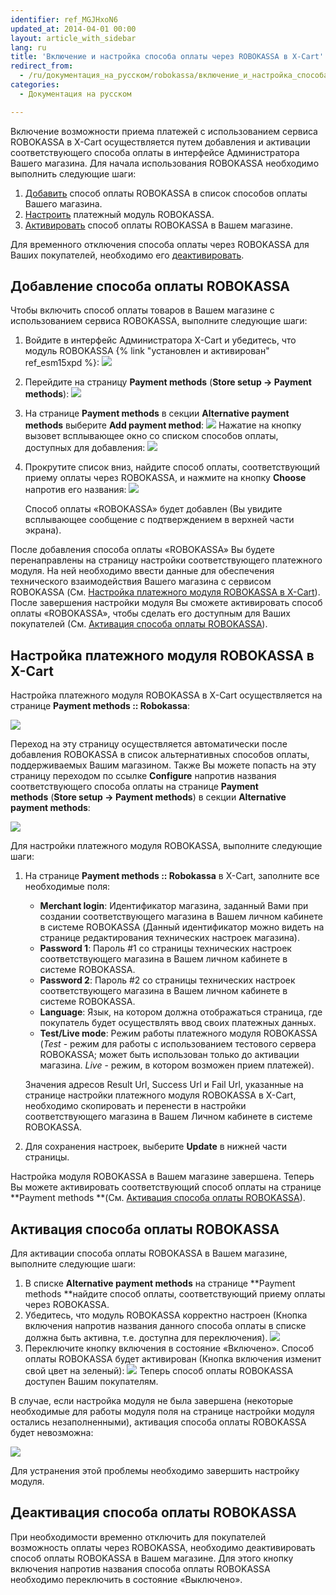 ```yaml
---
identifier: ref_MGJHxoN6
updated_at: 2014-04-01 00:00
layout: article_with_sidebar
lang: ru
title: 'Включение и настройка способа оплаты через ROBOKASSA в X-Cart'
redirect_from:
  - /ru/документация_на_русском/robokassa/включение_и_настройка_способа_оплаты_через_robokassa_в_x-cart.html
categories:
  - Документация на русском

---
```



Включение возможности приема платежей с использованием сервиса ROBOKASSA в X-Cart осуществляется путем добавления и активации соответствующего способа оплаты в интерфейсе Администратора Вашего магазина. Для начала использования ROBOKASSA необходимо выполнить следующие шаги:

1.  [Добавить](#robokassa) способ оплаты ROBOKASSA в список способов оплаты Вашего магазина.
2.  [Настроить](#robokassa--x-cart) платежный модуль ROBOKASSA.
3.  [Активировать](#robokassa-1) способ оплаты ROBOKASSA в Вашем магазине.

Для временного отключения способа оплаты через ROBOKASSA для Ваших покупателей, необходимо его [деактивировать](#robokassa-2).

## Добавление способа оплаты ROBOKASSA

Чтобы включить способ оплаты товаров в Вашем магазине с использованием сервиса ROBOKASSA, выполните следующие шаги:

1.  Войдите в интерфейс Администратора X-Cart и убедитесь, что модуль ROBOKASSA {% link "установлен и активирован" ref_esm15xpd %}:
    ![]({{site.baseurl}}/attachments/7504688/7602394.png)

2.  Перейдите на страницу **Payment methods** (**Store setup -> Payment methods**):
    ![]({{site.baseurl}}/attachments/7504688/7602390.png)
3.  На странице **Payment methods** в секции **Alternative payment methods** выберите **Add payment method**:
    ![]({{site.baseurl}}/attachments/7504688/7602391.png)
    Нажатие на кнопку вызовет всплывающее окно со списком способов оплаты, доступных для добавления:
    ![]({{site.baseurl}}/attachments/7504688/7602392.png)

4.  Прокрутите список вниз, найдите способ оплаты, соответствующий приему оплаты через ROBOKASSA, и нажмите на кнопку **Choose** напротив его названия:
    ![]({{site.baseurl}}/attachments/7504688/7602393.png)

    Способ оплаты «ROBOKASSA» будет добавлен (Вы увидите всплывающее сообщение с подтверждением в верхней части экрана).

После добавления способа оплаты «ROBOKASSA» Вы будете перенаправлены на страницу настройки соответствующего платежного модуля. На ней необходимо ввести данные для обеспечения технического взаимодействия Вашего магазина с сервисом ROBOKASSA (См. [Настройка платежного модуля ROBOKASSA в X-Cart](#robokassa--x-cart)). После завершения настройки модуля Вы сможете активировать способ оплаты «ROBOKASSA», чтобы сделать его доступным для Ваших покупателей (См. [Активация способа оплаты ROBOKASSA](#robokassa-1)).

## Настройка платежного модуля ROBOKASSA в X-Cart

Настройка платежного модуля ROBOKASSA в X-Cart осуществляется на странице **Payment methods :: Robokassa**:

![]({{site.baseurl}}/attachments/7504688/7602395.png)

Переход на эту страницу осуществляется автоматически после добавления ROBOKASSA в список альтернативных способов оплаты, поддерживаемых Вашим магазином. Также Вы можете попасть на эту страницу переходом по ссылке **Configure** напротив названия соответствующего способа оплаты на странице **Payment methods** (**Store setup -> Payment methods**) в секции **Alternative payment methods**:

![]({{site.baseurl}}/attachments/7504688/7602396.png)

Для настройки платежного модуля ROBOKASSA, выполните следующие шаги:

1.  На странице **Payment methods :: Robokassa** в X-Cart, заполните все необходимые поля:

    *   **Merchant login**: Идентификатор магазина, заданный Вами при создании соответствующего магазина в Вашем личном кабинете в системе ROBOKASSA (Данный идентификатор можно видеть на странице редактирования технических настроек магазина).
    *   **Password 1**: Пароль #1 со страницы технических настроек соответствующего магазина в Вашем личном кабинете в системе ROBOKASSA.
    *   **Password 2**: Пароль #2 со страницы технических настроек соответствующего магазина в Вашем личном кабинете в системе ROBOKASSA.
    *   **Language**: Язык, на котором должна отображаться страница, где покупатель будет осуществлять ввод своих платежных данных.
    *   **Test/Live mode**: Режим работы платежного модуля ROBOKASSA (_Test_ - режим для работы с использованием тестового сервера ROBOKASSA; может быть использован только до активации магазина. _Live_ - режим, в котором возможен прием платежей).

    Значения адресов Result Url, Success Url и Fail Url, указанные на странице настройки платежного модуля ROBOKASSA в X-Cart, необходимо скопировать и перенести в настройки соответствующего магазина в Вашем Личном кабинете в системе ROBOKASSA.

2.  Для сохранения настроек, выберите **Update** в нижней части страницы.

Настройка модуля ROBOKASSA в Вашем магазине завершена. Теперь Вы можете активировать соответствующий способ оплаты на странице **Payment methods **(См. [Активация способа оплаты ROBOKASSA](#robokassa-1)).

## Активация способа оплаты ROBOKASSA

Для активации способа оплаты ROBOKASSA в Вашем магазине, выполните следующие шаги:

1.  В списке **Alternative payment methods** на странице **Payment methods **найдите способ оплаты, соответствующий приему оплаты через ROBOKASSA.
2.  Убедитесь, что модуль ROBOKASSA корректно настроен (Кнопка включения напротив названия данного способа оплаты в списке должна быть активна, т.е. доступна для переключения).
    ![]({{site.baseurl}}/attachments/7504688/7602398.png)
3.  Переключите кнопку включения в состояние «Включено».
    Способ оплаты ROBOKASSA будет активирован (Кнопка включения изменит свой цвет на зеленый):
    ![]({{site.baseurl}}/attachments/7504688/7602399.png)
    Теперь способ оплаты ROBOKASSA доступен Вашим покупателям. 

В случае, если настройка модуля не была завершена (некоторые необходимые для работы модуля поля на странице настройки модуля остались незаполненными), активация способа оплаты ROBOKASSA будет невозможна:

![]({{site.baseurl}}/attachments/7504688/7602397.png)

Для устранения этой проблемы необходимо завершить настройку модуля.

## Деактивация способа оплаты ROBOKASSA

При необходимости временно отключить для покупателей возможность оплаты через ROBOKASSA, необходимо деактивировать способ оплаты ROBOKASSA в Вашем магазине. Для этого кнопку включения напротив названия способа оплаты ROBOKASSA необходимо переключить в состояние «Выключено». 
